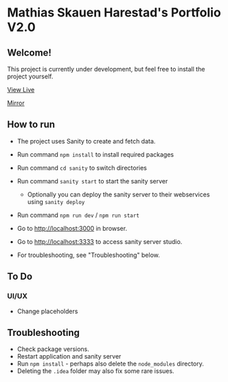 # Mathias Skauen Harestad's Portfolio V2.0

## Welcome!

This project is currently under development, but feel free to install the project yourself.

[View Live](https:///www.mathiasharestad.no/)

[Mirror](https://portfolio-v2-0-phi.vercel.app)

## How to run

-   The project uses Sanity to create and fetch data.

-   Run command `npm install` to install required packages
-   Run command `cd sanity` to switch directories
-   Run command `sanity start` to start the sanity server

    -   Optionally you can deploy the sanity server to their webservices using `sanity deploy`

-   Run command `npm run dev` / `npm run start`
-   Go to [http://localhost:3000](http://localhost:3000) in browser.
-   Go to [http://localhost:3333](http://localhost:3333) to access sanity server studio.

-   For troubleshooting, see "Troubleshooting" below.

## To Do

### UI/UX

-   Change placeholders

## Troubleshooting

-   Check package versions.
-   Restart application and sanity server
-   Run `npm install` - perhaps also delete the `node_modules` directory.
-   Deleting the `.idea` folder may also fix some rare issues.
